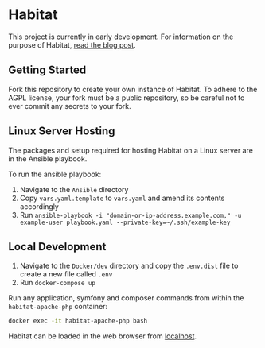# Habitat

This project is currently in early development. For information on the purpose of Habitat,
[read the blog post](https://carlnewton.github.io/posts/location-based-social-network/).

## Getting Started

Fork this repository to create your own instance of Habitat. To adhere to the AGPL license, your fork must be a public
repository, so be careful not to ever commit any secrets to your fork.

## Linux Server Hosting

The packages and setup required for hosting Habitat on a Linux server are in the Ansible playbook.

To run the ansible playbook:

1. Navigate to the `Ansible` directory
2. Copy `vars.yaml.template` to `vars.yaml` and amend its contents accordingly
3. Run `ansible-playbook -i "domain-or-ip-address.example.com," -u example-user playbook.yaml --private-key=~/.ssh/example-key`

## Local Development

1. Navigate to the `Docker/dev` directory and copy the `.env.dist` file to create a new file called `.env`
2. Run `docker-compose up`

Run any application, symfony and composer commands from within the `habitat-apache-php` container:

```sh
docker exec -it habitat-apache-php bash
```

Habitat can be loaded in the web browser from [localhost](http://localhost).
